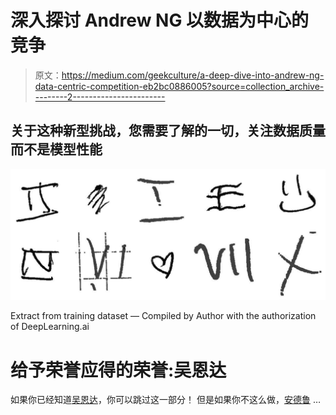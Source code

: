 # 深入探讨 Andrew NG 以数据为中心的竞争

> 原文：<https://medium.com/geekculture/a-deep-dive-into-andrew-ng-data-centric-competition-eb2bc0886005?source=collection_archive---------2----------------------->

## 关于这种新型挑战，您需要了解的一切，关注数据质量而不是模型性能

![](img/4012055b55e5e2177db5f6a4a284ef4c.png)

Extract from training dataset — Compiled by Author with the authorization of DeepLearning.ai

# 给予荣誉应得的荣誉:吴恩达

如果你已经知道[吴恩达](https://medium.com/u/592ce2a67248?source=post_page-----eb2bc0886005--------------------------------)，你可以跳过这一部分！
但是如果你不这么做，[安德鲁](https://medium.com/u/592ce2a67248?source=post_page-----eb2bc0886005--------------------------------) …